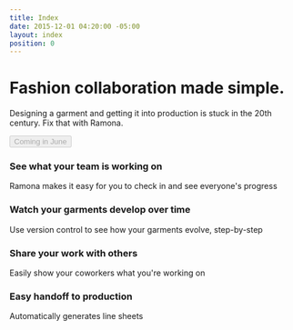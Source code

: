 ```yaml
---
title: Index
date: 2015-12-01 04:20:00 -05:00
layout: index
position: 0
---
```


<div class="index">
  <div class="index__hero">
    <h1 class="index__header">Fashion collaboration made simple.</h1>
    <p>Designing a garment and getting it into production is stuck in the 20th century. Fix that with Ramona.</p>
    <p><button class="button button--magenta button--disabled" disabled>Coming in June</button></p>
  </div>
  <div class="index__features">
    <section class="feature">
      <h3 class="feature__header">See what your team is working on</h3>
      <p class="feature__description">Ramona makes it easy for you to check in and see everyone's progress</p>
    </section>
    <section class="feature">
      <h3 class="feature__header">Watch your garments develop over time</h3>
      <p class="feature__description">Use version control to see how your garments evolve, step-by-step</p>
    </section>
    <section class="feature">
      <h3 class="feature__header">Share your work with others</h3>
      <p class="feature__description">Easily show your coworkers what you're working on</p>
    </section>
    <section class="feature">
      <h3 class="feature__header">Easy handoff to production</h3>
      <p class="feature__description">Automatically generates line sheets</p>
    </section>
  </div>
</div>
